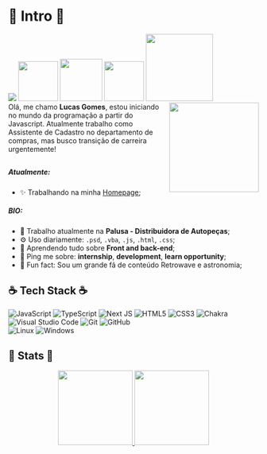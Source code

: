 # 🌴 Intro 🌴
<div>
  
![](https://komarev.com/ghpvc/?username=luhcs) <a href="http://facebook.com/lucas.gomes213"><img src="https://img.shields.io/badge/Facebook-1877F2?style=for-the-badge&logo=facebook&logoColor=white" width='80'></a> <a href="http://instagram.com/luhcs_"><img src="https://img.shields.io/badge/Instagram-E4405F?style=for-the-badge&logo=instagram&logoColor=white" width='85'></a> <a href="https://www.linkedin.com/in/lgmssilva/"><img src="https://img.shields.io/badge/LinkedIn-0077B5?style=for-the-badge&logo=linkedin&logoColor=white" width='80'></a> <a href="mailto:lgmssilva@outlook.com"><img src="https://img.shields.io/badge/Microsoft_Outlook-0078D4?style=for-the-badge&logo=microsoft-outlook&logoColor=white" width='135'></a>
<img align='right' src="https://media.discordapp.net/attachments/922505483850489869/922546168494424094/retro-gif.gif?width=406&height=406" width='180'>
</br>
  Olá, me chamo **Lucas Gomes**, estou iniciando no mundo da programação a partir do Javascript. Atualmente trabalho como Assistente de Cadastro no departamento de compras, mas busco transição de carreira urgentemente!
 </div>
 
 ##
 
  ##### Atualmente:
  
  - ✨ Trabalhando na minha [Homepage](http://luhcs.vercel.app/);

  ##### BIO:
- 🏢 Trabalho atualmente na **Palusa - Distribuidora de Autopeças**;
- ⚙️ Uso diariamente:  `.psd`, `.vba`, `.js`, `.html`, `.css`;
- 🌱 Aprendendo tudo sobre **Front and back-end**;
- 💬 Ping me sobre: **internship**,  **development**, **learn opportunity**;
- 👾 Fun fact: Sou um grande fã de conteúdo Retrowave e astronomia;


## ☕️ Tech Stack ☕️

![JavaScript](https://img.shields.io/badge/javascript-%23323330.svg?style=for-the-badge&logo=javascript&logoColor=%23F7DF1E) ![TypeScript](https://img.shields.io/badge/typescript-%23007ACC.svg?style=for-the-badge&logo=typescript&logoColor=white) ![Next JS](https://img.shields.io/badge/Next-black?style=for-the-badge&logo=next.js&logoColor=white) ![HTML5](https://img.shields.io/badge/html5-%23E34F26.svg?style=for-the-badge&logo=html5&logoColor=white) ![CSS3](https://img.shields.io/badge/css3-%231572B6.svg?style=for-the-badge&logo=css3&logoColor=white) ![Chakra](https://img.shields.io/badge/chakra-%234ED1C5.svg?style=for-the-badge&logo=chakraui&logoColor=white) ![Visual Studio Code](https://img.shields.io/badge/Visual%20Studio%20Code-0078d7.svg?style=for-the-badge&logo=visual-studio-code&logoColor=white) ![Git](https://img.shields.io/badge/git-%23F05033.svg?style=for-the-badge&logo=git&logoColor=white) ![GitHub](https://img.shields.io/badge/github-%23121011.svg?style=for-the-badge&logo=github&logoColor=white) 
</br>
![Linux](https://img.shields.io/badge/Linux-FCC624?style=for-the-badge&logo=linux&logoColor=black) ![Windows](https://img.shields.io/badge/Windows-0078D6?style=for-the-badge&logo=windows&logoColor=white)



## :space_invader:  Stats :space_invader: 
<div align="center">
  <a href="http://luhcs.vercel.app">
  <img height="150em" src="https://github-readme-stats.vercel.app/api?username=luhcs&show_icons=true&theme=synthwave&include_all_commits=true&count_private=true"/>
  <img height="150em" src="https://github-readme-stats.vercel.app/api/top-langs/?username=luhcs&layout=compact&langs_count=7&theme=synthwave"/>
</div>

